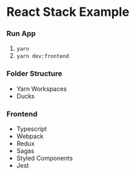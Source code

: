 # React Stack Example

### Run App
1. ```yarn```
2. ```yarn dev:frontend```

### Folder Structure
- Yarn Workspaces
- Ducks

### Frontend
- Typescript
- Webpack
- Redux
- Sagas
- Styled Components
- Jest
